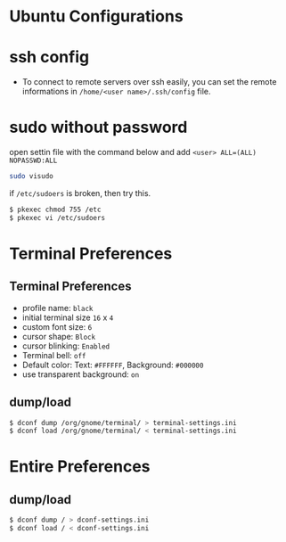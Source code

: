 # Ubuntu Configurations


# ssh config
- To connect to remote servers over ssh easily, you can set the remote informations in `/home/<user name>/.ssh/config` file.




# sudo without password

open settin file with the command below and add  `<user> ALL=(ALL) NOPASSWD:ALL`
```sh
sudo visudo
```

if `/etc/sudoers` is broken, then try this. 
```sh
$ pkexec chmod 755 /etc
$ pkexec vi /etc/sudoers
```



# Terminal Preferences


## Terminal Preferences 
- profile name: `black`
- initial terminal size `16` x `4`
- custom font size: `6`
- cursor shape: `Block`
- cursor blinking: `Enabled`
- Terminal bell: `off`
- Default color: Text: `#FFFFFF`, Background: `#000000`
- use transparent background: `on`

## dump/load
```sh
$ dconf dump /org/gnome/terminal/ > terminal-settings.ini
$ dconf load /org/gnome/terminal/ < terminal-settings.ini
```



# Entire Preferences


## dump/load
```sh
$ dconf dump / > dconf-settings.ini
$ dconf load / < dconf-settings.ini
```
